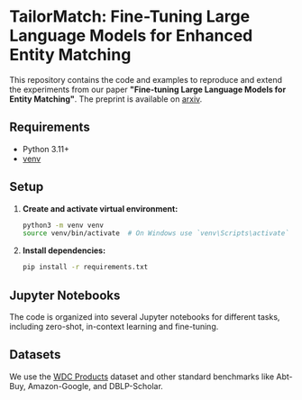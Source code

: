 # TailorMatch: Fine-Tuning Large Language Models for Enhanced Entity Matching

This repository contains the code and examples to reproduce and extend the experiments from our paper **"Fine-tuning Large Language Models for Entity Matching"**. The preprint is available on [arxiv](####).

## Requirements

- Python 3.11+
- [venv](https://docs.python.org/3/library/venv.html)

## Setup

1. **Create and activate virtual environment:**

    ```bash
    python3 -m venv venv
    source venv/bin/activate  # On Windows use `venv\Scripts\activate`
    ```

2. **Install dependencies:**

    ```bash
    pip install -r requirements.txt
    ```

## Jupyter Notebooks

The code is organized into several Jupyter notebooks for different tasks, including zero-shot, in-context learning and fine-tuning.

## Datasets

We use the [WDC Products](https://webdatacommons.org/largescaleproductcorpus/wdc-products/#toc5) dataset and other standard benchmarks like Abt-Buy, Amazon-Google, and DBLP-Scholar.

